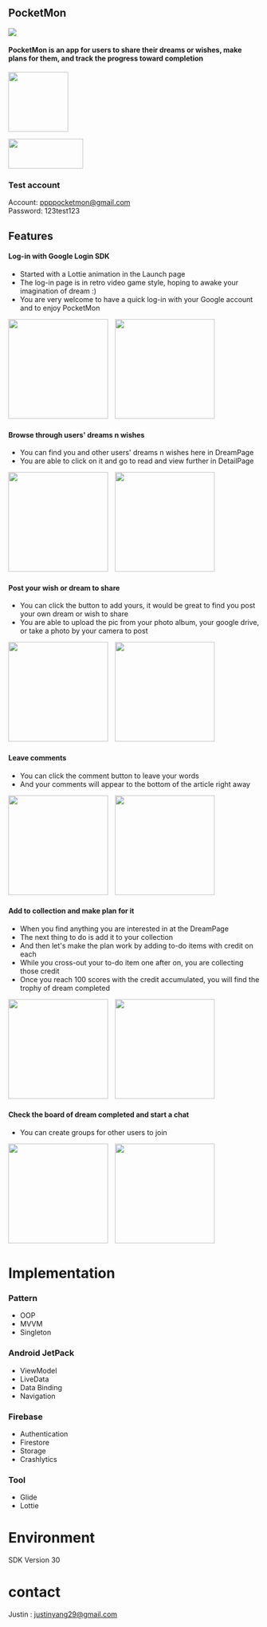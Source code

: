 
## PocketMon
![](https://img.shields.io/badge/Version-1.0.6-blue) 

#### PocketMon is an app for users to share their dreams or wishes, make plans for them, and track the progress toward completion

[<img src="https://github.com/JCpls/PocketMon/blob/main/app/src/main/res/mipmap-xxxhdpi/ic_launcher_new_santa.png" height="120" />](https://play.google.com/store/apps/details?id=com.justin.pocketmon)

[<img
src ="https://camo.githubusercontent.com/9b43e9e7bdf73be90eaee8bf94cf61440638567e/68747470733a2f2f692e696d6775722e636f6d2f49353862574c642e706e67" width="150" height="60"></a>](https://play.google.com/store/apps/details?id=com.justin.pocketmon)

### Test account<br>
Account: ppppocketmon@gmail.com <br>
Password: 123test123


## Features

#### Log-in with Google Login SDK
* Started with a Lottie animation in the Launch page 
* The log-in page is in retro video game style, hoping to awake your imagination of dream :)
* You are very welcome to have a quick log-in with your Google account and to enjoy PocketMon

<img src="https://github.com/JCpls/PocketMon/blob/main/app/src/main/res/drawable-v24/readme_01.gif" width="200" />　<img src="https://github.com/JCpls/PocketMon/blob/main/app/src/main/res/drawable/readme_04_04.png" width="200" />

#### Browse through users' dreams n wishes
* You can find you and other users' dreams n wishes here in DreamPage
* You are able to click on it and go to read and view further in DetailPage


<img src="https://github.com/JCpls/PocketMon/blob/main/app/src/main/res/drawable/readme_02_01.PNG" width="200" />　<img src="https://github.com/JCpls/PocketMon/blob/main/app/src/main/res/drawable/readme_02_02.PNG" width="200" />

#### Post your wish or dream to share 
* You can click the button to add yours, it would be great to find you post your own dream or wish to share
* You are able to upload the pic from your photo album, your google drive, or take a photo by your camera to post

<img src="https://github.com/JCpls/PocketMon/blob/main/app/src/main/res/drawable/readme_02_04.PNG" width="200" />　<img src="https://github.com/JCpls/PocketMon/blob/main/app/src/main/res/drawable/readme_02_03.png" width="200" />

#### Leave comments
* You can click the comment button to leave your words
* And your comments will appear to the bottom of the article right away

<img src="https://github.com/JCpls/PocketMon/blob/main/app/src/main/res/drawable/readme_02_04.PNG" width="200" />　<img src="https://github.com/JCpls/PocketMon/blob/main/app/src/main/res/drawable/readme_02_03.png" width="200" />

#### Add to collection and make plan for it
* When you find anything you are interested in at the DreamPage
* The next thing to do is add it to your collection
* And then let's make the plan work by adding to-do items with credit on each
* While you cross-out your to-do item one after on, you are collecting those credit
* Once you reach 100 scores with the credit accumulated, you will find the trophy of dream completed

<img src="https://github.com/JCpls/PocketMon/blob/main/app/src/main/res/drawable-v24/readme_07.gif" width="200" />　<img src="https://github.com/JCpls/PocketMon/blob/main/app/src/main/res/drawable-v24/readme_06.gif" width="200" />

#### Check the board of dream completed and start a chat

* You can create groups for other users to join

<img src="https://github.com/JCpls/PocketMon/blob/main/app/src/main/res/drawable/readme_03_03.png" width="200" />　<img src="https://github.com/JCpls/PocketMon/blob/main/app/src/main/res/drawable/readme_03_04.png" width="200" />



# Implementation
### Pattern
* OOP
* MVVM
* Singleton
### Android JetPack
* ViewModel
* LiveData
* Data Binding
* Navigation
### Firebase
* Authentication
* Firestore
* Storage
* Crashlytics
### Tool
* Glide
* Lottie

# Environment
SDK Version 30 <br>

# contact
Justin : justinyang29@gmail.com

